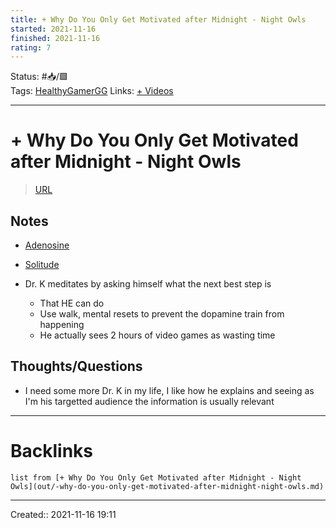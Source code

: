```yaml
---
title: + Why Do You Only Get Motivated after Midnight - Night Owls
started: 2021-11-16 
finished: 2021-11-16 
rating: 7
---
```

Status: #📥/🟩  
Tags: [HealthyGamerGG](out/healthygamergg.md)
Links: [+ Videos](out/-videos.md)
___
# + Why Do You Only Get Motivated after Midnight - Night Owls
> [URL](https://www.youtube.com/watch?v=jiIhOgpOWcA&t=2s&ab_channel=HealthyGamerGG)

## Notes
- [Adenosine](out/adenosine.md)
- [Solitude](out/solitude.md#Benefits)

- Dr. K meditates by asking himself what the next best step is
	- That HE can do
	- Use walk, mental resets to prevent the dopamine train from happening
	- He actually sees 2 hours of video games as wasting time

## Thoughts/Questions
- I need some more Dr. K in my life, I like how he explains and seeing as I'm his targetted audience the information is usually relevant
___
# Backlinks
```dataview
list from [+ Why Do You Only Get Motivated after Midnight - Night Owls](out/-why-do-you-only-get-motivated-after-midnight-night-owls.md)
```
___
Created:: 2021-11-16 19:11


